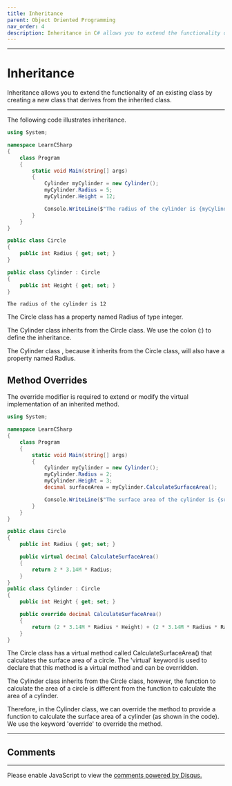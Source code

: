 ```yaml
---
title: Inheritance
parent: Object Oriented Programming
nav_order: 4
description: Inheritance in C# allows you to extend the functionality of an existing class by creating a new class that derives from the inherited class.
---
```


<script async src="https://pagead2.googlesyndication.com/pagead/js/adsbygoogle.js"></script>
<!-- horizontal_display_ad -->
<ins class="adsbygoogle"
     style="display:block"
     data-ad-client="ca-pub-0640869077433160"
     data-ad-slot="8459798581"
     data-ad-format="auto"
     data-full-width-responsive="true"></ins>
<script>
     (adsbygoogle = window.adsbygoogle || []).push({});
</script>

****
# Inheritance

Inheritance allows you to extend the functionality of an existing class by creating a new class that derives from the inherited class.

****

The following code illustrates inheritance.

```csharp
using System;

namespace LearnCSharp
{
    class Program
    {
        static void Main(string[] args)
        {
            Cylinder myCylinder = new Cylinder();
            myCylinder.Radius = 5;
            myCylinder.Height = 12;

            Console.WriteLine($"The radius of the cylinder is {myCylinder.Height}");
        }
    }
}

public class Circle
{
    public int Radius { get; set; }
}

public class Cylinder : Circle
{
    public int Height { get; set; }
}
```

```
The radius of the cylinder is 12
```

The Circle class has a property named Radius of type integer. 

The Cylinder class inherits from the Circle class. We use the colon (:) to define the inheritance. 

The Cylinder class , because it inherits from the Circle class, will also have a property named Radius. 

## Method Overrides

The override modifier is required to extend or modify the virtual implementation of an inherited method.

```csharp
using System;

namespace LearnCSharp
{
    class Program
    {
        static void Main(string[] args)
        {
            Cylinder myCylinder = new Cylinder();
            myCylinder.Radius = 2;
            myCylinder.Height = 3;
            decimal surfaceArea = myCylinder.CalculateSurfaceArea();

            Console.WriteLine($"The surface area of the cylinder is {surfaceArea}");
        }
    }
}

public class Circle
{
    public int Radius { get; set; }

    public virtual decimal CalculateSurfaceArea()
    {
        return 2 * 3.14M * Radius;
    }
}
public class Cylinder : Circle
{
    public int Height { get; set; }

    public override decimal CalculateSurfaceArea()
    {
        return (2 * 3.14M * Radius * Height) + (2 * 3.14M * Radius * Radius);
    }
}
```

The Circle class has a virtual method called CalculateSurfaceArea() that calculates the surface area of a circle. The 'virtual' keyword is used to declare that this method is a virtual method and can be overridden. 

The Cylinder class inherits from the Circle class, however, the function to calculate the area of a circle is different from the function to calculate the area of a cylinder. 

Therefore, in the Cylinder class, we can override the method to provide a function to calculate the surface area of a cylinder (as shown in the code). We use the keyword 'override' to override the method.

****
## Comments
****
<div id="disqus_thread"></div>
<script>

var disqus_config = function () {
this.page.url = 'https://csharp.rclapp.com/object-oriented-programming/inheritance.html';  
this.page.identifier = 'inheritance'; 
};

(function() {
var d = document, s = d.createElement('script');
s.src = 'https://csharper.disqus.com/embed.js';
s.setAttribute('data-timestamp', +new Date());
(d.head || d.body).appendChild(s);
})();
</script>
<noscript>Please enable JavaScript to view the <a href="https://disqus.com/?ref_noscript">comments powered by Disqus.</a></noscript>